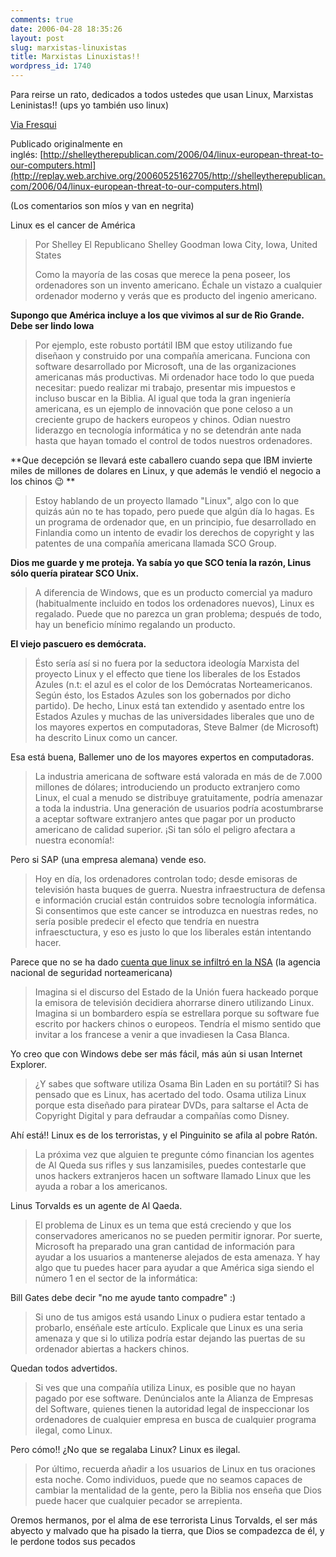```yaml
---
comments: true
date: 2006-04-28 18:35:26
layout: post
slug: marxistas-linuxistas
title: Marxistas Linuxistas!!
wordpress_id: 1740
---
```


Para reirse un rato, dedicados a todos ustedes que usan Linux, Marxistas Leninistas!! (ups yo también uso linux)

[Via Fresqui](http://replay.web.archive.org/20060525162705/http://tec.fresqui.com/linux-es-el-cancer-de-america-traduccion)

Publicado originalmente en inglés: [http://shelleytherepublican.com/2006/04/linux-european-threat-to-our-computers.html](http://replay.web.archive.org/20060525162705/http://shelleytherepublican.com/2006/04/linux-european-threat-to-our-computers.html)

(Los comentarios son míos y van en negrita)

Linux es el cancer de América

> Por Shelley El Republicano Shelley Goodman
Iowa City, Iowa,
United States
>
> Como la mayoría de las cosas que merece la pena poseer, los ordenadores son un invento americano. Échale un vistazo a cualquier ordenador moderno y verás que es producto del ingenio americano.

**Supongo que América incluye a los que vivimos al sur de Rio Grande. Debe ser lindo Iowa**

> Por ejemplo, este robusto portátil IBM que estoy utilizando fue diseñaon y construido por una compañía americana. Funciona con software desarrollado por Microsoft, una de las organizaciones americanas más productivas. Mi ordenador hace todo lo que pueda necesitar: puedo realizar mi trabajo, presentar mis impuestos e incluso buscar en la Biblia. Al igual que toda la gran ingeniería americana, es un ejemplo de innovación que pone celoso a un creciente grupo de hackers europeos y chinos. Odian nuestro liderazgo en tecnología informática y no se detendrán ante nada hasta que hayan tomado el control de todos nuestros ordenadores.


**Que decepción se llevará este caballero cuando sepa que IBM invierte miles de millones de dolares en Linux, y que además le vendió el negocio a los chinos :wink: **


> Estoy hablando de un proyecto llamado "Linux", algo con lo que quizás aún no te has topado, pero puede que algún día lo hagas. Es un programa de ordenador que, en un principio, fue desarrollado en Finlandia como un intento de evadir los derechos de copyright y las patentes de una compañía americana llamada SCO Group.


**Dios me guarde y me proteja. Ya sabía yo que SCO tenía la razón, Linus sólo quería piratear SCO Unix.**


> A diferencia de Windows, que es un producto comercial ya maduro (habitualmente incluido en todos los ordenadores nuevos), Linux es regalado. Puede que no parezca un gran problema; después de todo, hay un beneficio mínimo regalando un producto.


**El viejo pascuero es demócrata.**


> Ésto sería así si no fuera por la seductora ideología Marxista del proyecto Linux y el effecto que tiene los liberales de los Estados Azules (n.t: el azul es el color de los Demócratas Norteamericanos. Según ésto, los Estados Azules son los gobernados por dicho partido). De hecho, Linux está tan extendido y asentado entre los Estados Azules y muchas de las universidades liberales que uno de los mayores expertos en computadoras, Steve Balmer (de Microsoft) ha descrito Linux como un cancer.


Esa está buena, Ballemer uno de los mayores expertos en computadoras.


> La industria americana de software está valorada en más de de 7.000 millones de dólares; introduciendo un producto extranjero como Linux, el cual a menudo se distribuye gratuitamente, podría amenazar a toda la industria. Una generación de usuarios podría acostumbrarse a aceptar software extranjero antes que pagar por un producto americano de calidad superior. ¡Si tan sólo el peligro afectara a nuestra economía!:


Pero si SAP (una empresa alemana) vende eso.


> Hoy en día, los ordenadores controlan todo; desde emisoras de televisión hasta buques de guerra. Nuestra infraestructura de defensa e información crucial están contruidos sobre tecnología informática. Si consentimos que este cancer se introduzca en nuestras redes, no sería posible predecir el efecto que tendría en nuestra infraesctuctura, y eso es justo lo que los liberales están intentando hacer.


Parece que no se ha dado [cuenta que linux se infiltró en la NSA](http://replay.web.archive.org/20060525162705/http://www.nsa.gov/selinux/) (la agencia nacional de seguridad norteamericana)


> Imagina si el discurso del Estado de la Unión fuera hackeado porque la emisora de televisión decidiera ahorrarse dinero utilizando Linux. Imagina si un bombardero espía se estrellara porque su software fue escrito por hackers chinos o europeos. Tendría el mismo sentido que invitar a los francese a venir a que invadiesen la Casa Blanca.


Yo creo que con Windows debe ser más fácil, más aún si usan Internet Explorer.


> ¿Y sabes que software utiliza Osama Bin Laden en su portátil? Si has pensado que es Linux, has acertado del todo. Osama utiliza Linux porque esta diseñado para piratear DVDs, para saltarse el Acta de Copyright Digital y para defraudar a compañías como Disney.


Ahí está!! Linux es de los terroristas, y el Pinguinito se afila al pobre Ratón.


> La próxima vez que alguien te pregunte cómo financian los agentes de Al Queda sus rifles y sus lanzamisiles, puedes contestarle que unos hackers extranjeros hacen un software llamado Linux que les ayuda a robar a los americanos.


Linus Torvalds es un agente de Al Qaeda.


> El problema de Linux es un tema que está creciendo y que los conservadores americanos no se pueden permitir ignorar. Por suerte, Microsoft ha preparado una gran cantidad de información para ayudar a los usuarios a mantenerse alejados de esta amenaza. Y hay algo que tu puedes hacer para ayudar a que América siga siendo el número 1 en el sector de la informática:


Bill Gates debe decir "no me ayude tanto compadre" :)


> Si uno de tus amigos está usando Linux o pudiera estar tentado a probarlo, enséñale este artículo. Explicale que Linux es una seria amenaza y que si lo utiliza podría estar dejando las puertas de su ordenador abiertas a hackers chinos.


Quedan todos advertidos.


> Si ves que una compañía utiliza Linux, es posible que no hayan pagado por ese software. Denúncialos ante la Alianza de Empresas del Software, quienes tienen la autoridad legal de inspeccionar los ordenadores de cualquier empresa en busca de cualquier programa ilegal, como Linux.


Pero cómo!! ¿No que se regalaba Linux?
Linux es ilegal.


> Por último, recuerda añadir a los usuarios de Linux en tus oraciones esta noche. Como individuos, puede que no seamos capaces de cambiar la mentalidad de la gente, pero la Biblia nos enseña que Dios puede hacer que cualquier pecador se arrepienta.


Oremos hermanos, por el alma de ese terrorista Linus Torvalds, el ser más abyecto y malvado que ha pisado la tierra, que Dios se compadezca de él, y le perdone todos sus pecados


